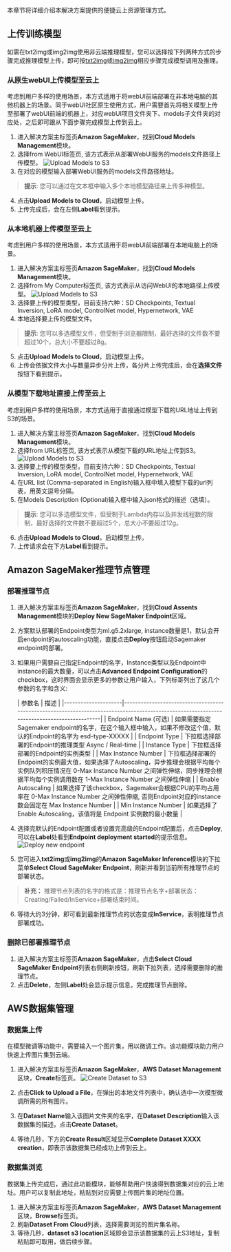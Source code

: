 本章节将详细介绍本解决方案提供的便捷云上资源管理方式。

## 上传训练模型
如需在txt2img或img2img使用非云端推理模型，您可以选择按下列两种方式的步骤完成推理模型上传，即可按[txt2img](./txt2img-guide.md)或[img2img](./img2img-guide.md)相应步骤完成模型调用及推理。

### 从原生webUI上传模型至云上
考虑到用户多样的使用场景，本方式适用于将webUI前端部署在非本地电脑的其他机器上的场景。同于webUI社区原生使用方式，用户需要首先将相关模型上传至部署了webUI前端的机器上，对应webUI项目文件夹下、models子文件夹的对应处，之后即可跟从下面步骤完成模型上传到云上。

1. 进入解决方案主标签页**Amazon SageMaker**，找到**Cloud Models Management**模块。
2. 选择from WebUI标签页, 该方式表示从部署WebUI服务的models文件路径上传模型。
![Upload Models to S3](../images/UploadFromWebUI.png)
3. 在对应的模型输入部署WebUI服务的models文件路径地址。
> **提示**: 您可以通过在文本框中输入多个本地模型路径来上传多种模型。
4. 点击**Upload Models to Cloud**，启动模型上传。
5. 上传完成后，会在左侧**Label**看到提示。


### 从本地机器上传模型至云上
考虑到用户多样的使用场景，本方式适用于将webUI前端部署在本地电脑上的场景。

1. 进入解决方案主标签页**Amazon SageMaker**，找到**Cloud Models Management**模块。
2. 选择from My Computer标签页, 该方式表示从访问WebUI的本地路径上传模型。
![Upload Models to S3](../images/UploadFromComputer.png)
3. 选择要上传的模型类型，目前支持六种：SD Checkpoints, Textual Inversion, LoRA model, ControlNet model, Hypernetwork, VAE
4. 本地选择要上传的模型文件。
> **提示**: 您可以多选模型文件，但受制于浏览器限制，最好选择的文件数不要超过10个，总大小不要超过8g。
5. 点击**Upload Models to Cloud**，启动模型上传。
6. 上传会依据文件大小与数量异步分片上传，各分片上传完成后，会在**选择文件**按钮下看到提示。


### 从模型下载地址直接上传至云上
考虑到用户多样的使用场景，本方式适用于直接通过模型下载的URL地址上传到S3的场景。

1. 进入解决方案主标签页**Amazon SageMaker**，找到**Cloud Models Management**模块。
2. 选择from URL标签页, 该方式表示从模型下载的URL地址上传到S3。
![Upload Models to S3](../images/UploadFromURL.png)
3. 选择要上传的模型类型，目前支持六种：SD Checkpoints, Textual Inversion, LoRA model, ControlNet model, Hypernetwork, VAE
4. 在URL list (Comma-separated in English)输入框中填入模型下载的url列表，用英文逗号分隔。
5. 在Models Description (Optional)输入框中输入json格式的描述（选填）。
> **提示**: 您可以多选模型文件，但受制于Lambda内存以及并发线程数的限制，最好选择的文件数不要超过5个，总大小不要超过12g。
6. 点击**Upload Models to Cloud**，启动模型上传。
7. 上传请求会在下方**Label**看到提示。


## Amazon SageMaker推理节点管理

### 部署推理节点

1. 进入解决方案主标签页**Amazon SageMaker**，找到**Cloud Assents Management**模块的**Deploy New SageMaker Endpoint**区域。
2. 方案默认部署的Endpoint类型为ml.g5.2xlarge, instance数量是1，默认会开启endpoint的autoscaling功能，直接点击**Deploy**按钮启动Sagemaker endpoint的部署。
3. 如果用户需要自己指定Endpoint的名字，Instance类型以及Endpoint中instance的最大数量，可以点击**Advanced Endpoint Configuration**的checkbox，这时界面会显示更多的参数让用户输入，下列标哥列出了这几个参数的名字和含义:

   | 参数名                 | 描述                                                                                                                                         |
       |---------------------|--------------------------------------------------------------------------------------------------------------------------------------------|
   | Endpoint Name (可选)  | 如果需要指定Sagemaker endpoint的名字，在这个输入框中输入，如果不修改这个值，默认的Endpoint的名字为 esd-type-XXXXX                                                              |
   | Endpoint Type       | 下拉框选择部署的Endpoint的推理类型 Async / Real-time                                                                                                    |
   | Instance Type       | 下拉框选择部署的Endpoint的实例类型                                                                                                                      |
   | Max Instance Number | 下拉框选择部署的Endpoint的实例最大值，如果选择了Autoscaling，异步推理会根据平均每个实例队列积压情况在 0-Max Instance Number 之间弹性伸缩，同步推理会根据平均每个实例调用数在 1-Max Instance Number 之间弹性伸缩 |
   | Enable Autoscaling  | 如果选择了该checkbox，Sagemaker会根据CPU的平均占用率在 0-Max Instance Number 之间弹性伸缩, 否则Endpoint对应的instance数会固定在 Max Instance Number                         |
   | Min Instance Number  | 如果选择了 Enable Autoscaling，该值将是 Endpoint 实例数的最小数量                                                                                            |


4. 选择完默认的Endpoint配置或者设置完高级的Endpoint配置后，点击**Deploy**, 可以在**Label**处看到**Endpoint deployment started**的提示信息。
![Deploy new endpoint](../images/Deploy-new-endpoint.png)
5. 您可进入**txt2img**或**img2img**的**Amazon SageMaker Inference**模块的下拉菜单**Select Cloud SageMaker Endpoint**，刷新并看到当前所有推理节点的部署状态。
> **补充：** 推理节点列表的名字的格式是：推理节点名字+部署状态：Creating/Failed/InService+部署结束时间。
6. 等待大约3分钟，即可看到最新推理节点的状态变成**InService**，表明推理节点部署成功。


### 删除已部署推理节点
1. 进入解决方案主标签页**Amazon SageMaker**，点击**Select Cloud SageMaker Endpoint**列表右侧刷新按钮，刷新下拉列表，选择需要删除的推理节点。
2. 点击**Delete**，左侧**Label**处会显示提示信息，完成推理节点删除。



## AWS数据集管理

### 数据集上传
在模型微调等功能中，需要输入一个图片集，用以微调工作。该功能模块助力用户快速上传图片集到云端。

1. 进入解决方案主标签页**Amazon SageMaker**，**AWS Dataset Management**区块，**Create**标签页。
![Create Dataset to S3](../images/Dataset-management.png)

2. 点击**Click to Upload a File**，在弹出的本地文件列表中，确认选中一次模型微调所需的所有图片。
3. 在**Dataset Name**输入该图片文件夹的名字，在**Dataset Description**输入该数据集的描述，点击**Create Dataset**。
4. 等待几秒，下方的**Create Result**区域显示**Complete Dataset XXXX creation**，即表示该数据集已经成功上传到云上。

### 数据集浏览
数据集上传完成后，通过此功能模块，能够帮助用户快速得到数据集对应的云上地址。用户可以复制此地址，粘贴到对应需要上传图片集的地址位置。

1. 进入解决方案主标签页**Amazon SageMaker**，**AWS Dataset Management**区块，**Browse**标签页。
2. 刷新**Dataset From Cloud**列表，选择需要浏览的图片集名称。
3. 等待几秒，**dataset s3 location**区域即会显示该数据集的云上S3地址，复制粘贴即可取用，做后续步骤。

